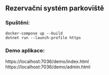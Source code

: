﻿## Rezervační systém parkoviště

### Spuštění:
`docker-compose up --build`<br />
`dotnet run --launch-profile https`

### Demo aplikace:
https://localhost:7036/demo/index.html<br />
https://localhost:7036/demo/admin.html
